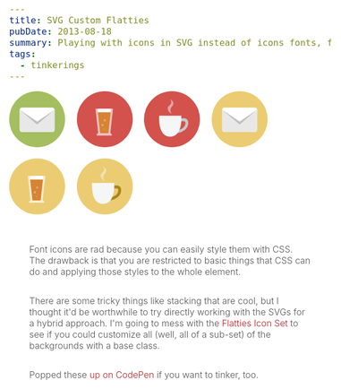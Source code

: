 ```yaml
---
title: SVG Custom Flatties
pubDate: 2013-08-18
summary: Playing with icons in SVG instead of icons fonts, for more stylistic control
tags:
  - tinkerings
---
```


<style>
/*! normalize.css v3.0.2 | MIT License | git.io/normalize */html{font-family:sans-serif;-ms-text-size-adjust:100%;-webkit-text-size-adjust:100%}body{margin:0}article,aside,details,figcaption,figure,footer,header,hgroup,main,menu,nav,section,summary{display:block}audio,canvas,progress,video{display:inline-block;vertical-align:baseline}audio:not([controls]){display:none;height:0}[hidden],template{display:none}a{background-color:transparent}a:active,a:hover{outline:0}abbr[title]{border-bottom:1px dotted}b,strong{font-weight:bold}dfn{font-style:italic}h1{font-size:2em;margin:0.67em 0}mark{background:#ff0;color:#000}small{font-size:80%}sub,sup{font-size:75%;line-height:0;position:relative;vertical-align:baseline}sup{top:-0.5em}sub{bottom:-0.25em}img{border:0}svg:not(:root){overflow:hidden}figure{margin:1em 40px}hr{box-sizing:content-box;height:0}pre{overflow:auto}code,kbd,pre,samp{font-family:monospace, monospace;font-size:1em}button,input,optgroup,select,textarea{color:inherit;font:inherit;margin:0}button{overflow:visible}button,select{text-transform:none}button,html input[type="button"],input[type="reset"],input[type="submit"]{-webkit-appearance:button;cursor:pointer}button[disabled],html input[disabled]{cursor:default}button::-moz-focus-inner,input::-moz-focus-inner{border:0;padding:0}input{line-height:normal}input[type="checkbox"],input[type="radio"]{box-sizing:border-box;padding:0}input[type="number"]::-webkit-inner-spin-button,input[type="number"]::-webkit-outer-spin-button{height:auto}input[type="search"]{-webkit-appearance:textfield;box-sizing:content-box}input[type="search"]::-webkit-search-cancel-button,input[type="search"]::-webkit-search-decoration{-webkit-appearance:none}fieldset{border:1px solid #c0c0c0;margin:0 2px;padding:0.35em 0.625em 0.75em}legend{border:0;padding:0}textarea{overflow:auto}optgroup{font-weight:bold}table{border-collapse:collapse;border-spacing:0}td,th{padding:0}.group::after,.bucket::after,.g::after{clear:both;content:"";display:table}html{background:#fff;color:#535353;font-family:"canada-type-gibson", serif;font-size:16px;line-height:1.75}body{background:#ffffff;font-size:100%;font-weight:300}@media screen and (min-width: 1024px){body{font-size:125%}}ul,p{margin-bottom:32px;margin-top:0}ul,li{list-style:none;padding:0}li{margin-bottom:24px;margin-top:0}h1,.h1,h2,.h2,h3,.h3,h4,.h4{color:#535353;font-family:"canada-type-gibson", serif;font-weight:600;line-height:1.5;margin-bottom:8px;margin-top:0}h1,.h1{font-size:140%}@media screen and (min-width: 1024px){h1,.h1{font-size:200%}}h2,.h2{font-size:130%}@media screen and (min-width: 1024px){h2,.h2{font-size:150%}}h3,.h3{font-size:120%}@media screen and (min-width: 1024px){h3,.h3{font-size:125%}}h4,.h4{font-size:110%}a{color:#b51f24;position:relative;text-decoration:none;transition:color 0.3s linear}a::before,a::after{background:#a5a5a5;content:"";height:1px;left:0;opacity:0;position:absolute;width:100%;transition:opacity 0.3s, -webkit-transform 0.3s;transition:opacity 0.3s, transform 0.3s;-webkit-transform:translateY(-10px);-ms-transform:translateY(-10px);transform:translateY(-10px)}a::after{bottom:0;-webkit-transform:translateY(10px);-ms-transform:translateY(10px);transform:translateY(10px)}a::before{top:0;-webkit-transform:translateY(-10px);-ms-transform:translateY(-10px);transform:translateY(-10px)}a:hover,a:focus{color:#df4247}a:hover::after,a:focus::after{opacity:1;-webkit-transform:translateY(3px);-ms-transform:translateY(3px);transform:translateY(3px)}a:hover::before,a:focus::before{opacity:1;-webkit-transform:translateY(-3px);-ms-transform:translateY(-3px);transform:translateY(-3px)}strong{font-weight:900}img{height:auto;max-width:100%}.bucket--flag{display:table}.bucket--flag .bucket-content{vertical-align:middle}.bucket-content{display:table-cell;width:10000px}.bucket-media{float:left;margin-right:32px}.bucket-media>img{display:block;max-width:none}.card{background:#ffffff;border:1px solid #bfbfbf;padding:32px;position:relative}.cell,.cell--s{margin-left:auto;margin-right:auto;max-width:1024px;position:relative}.cell--s{max-width:700px}footer{border-top:1px solid #bfbfbf;font-size:75%;padding-top:32px;text-align:center}.g{display:block;margin-left:-20px;margin-right:-20px}.g-b{box-sizing:border-box;float:left;margin:0;padding-left:20px;padding-right:20px;width:100%}.g-b--center{display:block;float:none;margin:0 auto}.g-b--1of12{width:8.333%}.g-b--2of12{width:16.6667%}.g-b--3of12{width:25%}.g-b--4of12{width:33.3333%}.g-b--5of12{width:41.666%}.g-b--6of12{width:50%}.g-b--7of12{width:58.333%}.g-b--8of12{width:66.6667%}.g-b--9of12{width:75%}.g-b--10of12{width:83.3333%}.g-b--11of12{width:91.666%}@media screen and (min-width: 480px){.g-b--s--1of12{width:8.333%}.g-b--s--2of12{width:16.6667%}.g-b--s--3of12{width:25%}.g-b--s--4of12{width:33.3333%}.g-b--s--5of12{width:41.666%}.g-b--s--6of12{width:50%}.g-b--s--7of12{width:58.333%}.g-b--s--8of12{width:66.6667%}.g-b--s--9of12{width:75%}.g-b--s--10of12{width:83.3333%}.g-b--s--11of12{width:91.666%}}@media screen and (min-width: 760px){.g-b--m--1of12{width:8.333%}.g-b--m--2of12{width:16.6667%}.g-b--m--3of12{width:25%}.g-b--m--4of12{width:33.3333%}.g-b--m--5of12{width:41.666%}.g-b--m--6of12{width:50%}.g-b--m--7of12{width:58.333%}.g-b--m--8of12{width:66.6667%}.g-b--m--9of12{width:75%}.g-b--m--10of12{width:83.3333%}.g-b--m--11of12{width:91.666%}}@media screen and (min-width: 1024px){.g-b--l--1of12{width:8.333%}.g-b--l--2of12{width:16.6667%}.g-b--l--3of12{width:25%}.g-b--l--4of12{width:33.3333%}.g-b--l--5of12{width:41.666%}.g-b--l--6of12{width:50%}.g-b--l--7of12{width:58.333%}.g-b--l--8of12{width:66.6667%}.g-b--l--9of12{width:75%}.g-b--l--10of12{width:83.3333%}.g-b--l--11of12{width:91.666%}}header{background:#ffffff;border-bottom:1px solid #bfbfbf;font-size:75%;padding-top:32px;text-align:center}.row{overflow:hidden;padding:0 32px}.row--a{background:#f5f5f5}.well{margin-bottom:32px;margin-top:32px}.well--l{margin-bottom:48px;margin-top:48px}.bc-white{background:#ffffff}.db{display:block}.di{display:inline}.dib{display:inline-block}.dn{display:none}.lh1{line-height:1}.maxs{margin:16px}.mas{margin:24px}.mam{margin:32px}.mal{margin:48px}.maxl{margin:64px}.mbf{margin-bottom:0}.mbxs{margin-bottom:16px}.mbs{margin-bottom:24px}.mbm{margin-bottom:32px}.mbl{margin-bottom:48px}.mbxl{margin-bottom:64px}.mhc{margin-left:auto;margin-right:auto}.mlf{margin-left:0}.mlxs{margin-left:16px}.mls{margin-left:24px}.mlm{margin-left:32px}.mll{margin-left:48px}.mrf{margin-right:0}.mrxs{margin-right:16px}.mrs{margin-right:24px}.mrm{margin-right:32px}.mrl{margin-right:48px}.mtf{margin-top:0}.mtxs{margin-top:16px}.mts{margin-top:24px}.mtm{margin-top:32px}.mtl{margin-top:48px}.mtxl{margin-top:64px}.oh{overflow:hidden}.paxs{padding:16px}.pas{padding:24px}.pam{padding:32px}.pal{padding:48px}.paxl{padding:64px}@media screen and (min-width: 760px){.pal_m{padding:48px}}.pbf{padding-bottom:0}.pbxs{padding-bottom:16px}.pbs{padding-bottom:24px}.pbm{padding-bottom:32px}.pbl{padding-bottom:48px}.pbxl{padding-bottom:64px}@media screen and (min-width: 760px){.pbl_m{padding-bottom:48px}}.plf{padding-left:0}.plxs{padding-left:16px}.pls{padding-left:24px}.plm{padding-left:32px}.pll{padding-left:48px}@media screen and (min-width: 760px){.pll_m{padding-left:48px}}.prf{padding-right:0}.prxs{padding-right:16px}.prs{padding-right:24px}.prm{padding-right:32px}.prl{padding-right:48px}@media screen and (min-width: 760px){.prl_m{padding-right:48px}}.ptf{padding-top:0}.ptxs{padding-top:16px}.pts{padding-top:24px}.ptm{padding-top:32px}.ptl{padding-top:48px}.ptxl{padding-top:64px}@media screen and (min-width: 760px){.ptl_m{padding-top:48px}}.fl{float:left}.fr{float:right}.poa{position:absolute}.pof{position:fixed}.por{position:relative}.pos{position:static}.ra{border-radius:50%}.ram{border-radius:3px}.ran{border-radius:0}.tac{text-align:center}.tal{text-align:left}@media screen and (min-width: 760px){.tac_m{text-align:center}}.c-davyGrey{color:#535353}.tfb{font-family:"canada-type-gibson", serif}.tfh{font-family:"canada-type-gibson", serif}.tsxs{font-size:60%}.tss{font-size:75%}.tsm{font-size:90%}.tsl{font-size:115%}.tsxl{font-size:150%}.tsxxl{font-size:225%}.tsxxxl{font-size:800%}.tsi{font-style:italic}.ttu{text-transform:uppercase}.twb{font-weight:700}.twl{font-weight:300}.twn{font-weight:400}.z1{z-index:1}@media screen and (min-width: 760px){.split{display:-webkit-flex;display:-ms-flexbox;display:flex}}@media screen and (min-width: 760px){.split-item{-webkit-flex:0 1 50%;-ms-flex:0 1 50%;flex:0 1 50%}}@media screen and (min-width: 760px){.split--center{-webkit-align-items:center;-ms-flex-align:center;align-items:center}}@media screen and (min-width: 760px){.trio{display:-webkit-flex;display:-ms-flexbox;display:flex}}@media screen and (min-width: 760px){.trio-item{-webkit-flex:0 1 33.333%;-ms-flex:0 1 33.333%;flex:0 1 33.333%}}@media screen and (min-width: 760px){.trio--center{-webkit-align-items:center;-ms-flex-align:center;align-items:center}}.title-bg{bottom:0;left:0;position:absolute;right:0;top:0;z-index:0}.title-bg--fixed{position:fixed}.list-bulleted li{list-style:square;margin-left:1em}.explanation{margin:2em auto 0;max-width:700px;width:87.5%}svg{height:100px;margin:0 1em 1em 0;width:100px}svg:hover .flatties-bg,svg:hover .flatties-bg--email,svg:hover .flatties-bg--beer,svg:hover .flatties-bg--coffee{fill-opacity:0.6}.flatties-bg,.flatties-bg--email,.flatties-bg--beer,.flatties-bg--coffee{fill:#e8c04f;fill-opacity:0.8}.flatties-coffee-handle{fill:#ab8518}
</style>

<!--?xml version="1.0" encoding="utf-8"?-->
<svg version="1.1" id="Layer_1" xmlns="http://www.w3.org/2000/svg" xmlns:xlink="http://www.w3.org/1999/xlink" x="0px" y="0px" viewBox="0 0 48 48" enable-background="new 0 0 48 48" xml:space="preserve">
<g id="BG_-_circle_99_">
<g>
<circle fill="#A4BE60" cx="24" cy="24" r="24"></circle>
</g>
</g>
<g id="Envelope_base">
<g>
<path fill="#FFFFFF" d="M37,14H11c-1.104,0-2,0.896-2,2v17c0,1.104,0.896,2,2,2h26c1.104,0,2-0.896,2-2V16
C39,14.896,38.104,14,37,14z"></path>
</g>
</g>
<g id="Shade">
<g>
<path fill="#E8E8E8" d="M24,28L9,16v17c0,1.104,0.896,2,2,2h26c1.104,0,2-0.896,2-2V16L24,28z"></path>
</g>
</g>
<g id="Crease_1_">
<g>
<polygon fill="#C1C0C0" points="24,26 9.11,16 23.982,28.519 38.819,16     "></polygon>
</g>
</g>
</svg>
<!--?xml version="1.0" encoding="utf-8"?-->
<svg version="1.1" id="Layer_1" xmlns="http://www.w3.org/2000/svg" xmlns:xlink="http://www.w3.org/1999/xlink" x="0px" y="0px" viewBox="0 0 48 48" enable-background="new 0 0 48 48" xml:space="preserve">
<g id="BG_-_circle_79_">
<g>
<circle fill="#D3524D" cx="24" cy="24" r="24"></circle>
</g>
</g>
<g id="Glass_3_" opacity="0.6392">
<g>
<path fill="#FFFFFF" d="M28.723,35.714L31,15H16l2.277,20.714c0,0-0.852,0.63-1.121,1.179c-0.29,0.593,0,1.107,0,1.107h12.723
c0,0,0.287-0.54,0-1.107C29.588,36.316,28.723,35.714,28.723,35.714z"></path>
</g>
</g>
<g id="Peroni">
<g>
<polygon fill="#D68333" points="18,18 20,36 27,36 29,18     "></polygon>
</g>
</g>
<g id="Head">
<g>
<path fill="#FFFFFF" d="M23.663,15C20.859,15,18,15,18,15v3h11v-3C29,15,26.357,15,23.663,15z"></path>
</g>
</g>
<g id="Bubbles_1_" opacity="0.302">
<g>
<path fill="#FFFFFF" d="M23.5,32c-0.276,0-0.5,0.224-0.5,0.5s0.224,0.5,0.5,0.5s0.5-0.224,0.5-0.5S23.776,32,23.5,32z M22,28
c-0.553,0-1,0.447-1,1s0.447,1,1,1s1-0.447,1-1S22.553,28,22,28z M24,24c-0.553,0-1,0.447-1,1s0.447,1,1,1s1-0.447,1-1
S24.553,24,24,24z"></path>
</g>
</g>
</svg>
<!--?xml version="1.0" encoding="utf-8"?-->
<svg version="1.1" id="Layer_1" xmlns="http://www.w3.org/2000/svg" xmlns:xlink="http://www.w3.org/1999/xlink" x="0px" y="0px" viewBox="0 0 48 48" enable-background="new 0 0 48 48" xml:space="preserve">
<g id="BG_-_circle_52_">
<g>
<circle fill="#D3524C" cx="24" cy="24" r="24"></circle>
</g>
</g>
<g id="Handle_9_">
<g>
<path fill="#C8C7C7" d="M30.82,23.592v2.364c0,0,4.762-1.22,4.762,1.183c0,7.095-11.905,7.058-11.905,7.058v2.365
c0,0,14.323,0,14.323-9.423C38,21.227,30.82,23.592,30.82,23.592z"></path>
</g>
</g>
<g id="Cup">
<g>
<path fill="#F5F6F6" d="M32,21H13c0,0,0,2.156,0,2.573C13,31.399,15.381,39,22.523,39c7.106,0,9.524-7.601,9.524-15.427
C32.048,23.083,32,21,32,21z"></path>
</g>
</g>
<g id="Steam" opacity="0.502">
<g>
<path fill="#F5F6F6" d="M24.887,11.873c1.551-3.309-2.487-4.885-2.487-4.885s1.992,2.226,0.354,4.229
c-0.715,0.874-2.232,1.976-2.352,3.108c-0.379,3.6,3.71,5.227,3.71,5.227s-1.823-1.265-1.256-4.414
C23.047,14.079,24.455,12.796,24.887,11.873z"></path>
</g>
</g>
</svg>
</div>
<!--?xml version="1.0" encoding="utf-8"?-->
<svg version="1.1" id="Layer_1" xmlns="http://www.w3.org/2000/svg" xmlns:xlink="http://www.w3.org/1999/xlink" x="0px" y="0px" viewBox="0 0 48 48" enable-background="new 0 0 48 48" xml:space="preserve">
<g id="BG_-_circle_99_">
<g>
<circle class="flatties-bg--email" fill="#A4BE60" cx="24" cy="24" r="24"></circle>
</g>
</g>
<g id="Envelope_base">
<g>
<path fill="#FFFFFF" d="M37,14H11c-1.104,0-2,0.896-2,2v17c0,1.104,0.896,2,2,2h26c1.104,0,2-0.896,2-2V16
C39,14.896,38.104,14,37,14z"></path>
</g>
</g>
<g id="Shade">
<g>
<path fill="#E8E8E8" d="M24,28L9,16v17c0,1.104,0.896,2,2,2h26c1.104,0,2-0.896,2-2V16L24,28z"></path>
</g>
</g>
<g id="Crease_1_">
<g>
<polygon fill="#C1C0C0" points="24,26 9.11,16 23.982,28.519 38.819,16     "></polygon>
</g>
</g>
</svg>
<!--?xml version="1.0" encoding="utf-8"?-->
<svg version="1.1" id="Layer_1" xmlns="http://www.w3.org/2000/svg" xmlns:xlink="http://www.w3.org/1999/xlink" x="0px" y="0px" viewBox="0 0 48 48" enable-background="new 0 0 48 48" xml:space="preserve">
<g id="BG_-_circle_79_">
<g>
<circle class="flatties-bg--beer" fill="#D3524D" cx="24" cy="24" r="24"></circle>
</g>
</g>
<g id="Glass_3_" opacity="0.6392">
<g>
<path fill="#FFFFFF" d="M28.723,35.714L31,15H16l2.277,20.714c0,0-0.852,0.63-1.121,1.179c-0.29,0.593,0,1.107,0,1.107h12.723
c0,0,0.287-0.54,0-1.107C29.588,36.316,28.723,35.714,28.723,35.714z"></path>
</g>
</g>
<g id="Peroni">
<g>
<polygon fill="#D68333" points="18,18 20,36 27,36 29,18     "></polygon>
</g>
</g>
<g id="Head">
<g>
<path fill="#FFFFFF" d="M23.663,15C20.859,15,18,15,18,15v3h11v-3C29,15,26.357,15,23.663,15z"></path>
</g>
</g>
<g id="Bubbles_1_" opacity="0.302">
<g>
<path fill="#FFFFFF" d="M23.5,32c-0.276,0-0.5,0.224-0.5,0.5s0.224,0.5,0.5,0.5s0.5-0.224,0.5-0.5S23.776,32,23.5,32z M22,28
c-0.553,0-1,0.447-1,1s0.447,1,1,1s1-0.447,1-1S22.553,28,22,28z M24,24c-0.553,0-1,0.447-1,1s0.447,1,1,1s1-0.447,1-1
S24.553,24,24,24z"></path>
</g>
</g>
</svg>
<!--?xml version="1.0" encoding="utf-8"?-->
<svg version="1.1" id="Layer_1" xmlns="http://www.w3.org/2000/svg" xmlns:xlink="http://www.w3.org/1999/xlink" x="0px" y="0px" viewBox="0 0 48 48" enable-background="new 0 0 48 48" xml:space="preserve">
<g id="BG_-_circle_52_">
<g>
<circle class="flatties-bg--coffee" fill="#D3524C" cx="24" cy="24" r="24"></circle>
</g>
</g>
<g id="Handle_9_">
<g>
<path class="flatties-coffee-handle" fill="#C8C7C7" d="M30.82,23.592v2.364c0,0,4.762-1.22,4.762,1.183c0,7.095-11.905,7.058-11.905,7.058v2.365
c0,0,14.323,0,14.323-9.423C38,21.227,30.82,23.592,30.82,23.592z"></path>
</g>
</g>
<g id="Cup">
<g>
<path fill="#F5F6F6" d="M32,21H13c0,0,0,2.156,0,2.573C13,31.399,15.381,39,22.523,39c7.106,0,9.524-7.601,9.524-15.427
C32.048,23.083,32,21,32,21z"></path>
</g>
</g>
<g id="Steam" opacity="0.502">
<g>
<path fill="#F5F6F6" d="M24.887,11.873c1.551-3.309-2.487-4.885-2.487-4.885s1.992,2.226,0.354,4.229
c-0.715,0.874-2.232,1.976-2.352,3.108c-0.379,3.6,3.71,5.227,3.71,5.227s-1.823-1.265-1.256-4.414
C23.047,14.079,24.455,12.796,24.887,11.873z"></path>
</g>
</g>
</svg>

<div class="explanation">

Font icons are rad because you can easily style them with CSS. The drawback is that you are restricted to basic things that CSS can do and applying those styles to the whole element.

There are some tricky things like stacking that are cool, but I thought it'd be worthwhile to try directly working with the SVGs for a hybrid approach. I'm going to mess with the [Flatties Icon Set](https://creativemarket.com/uiparade/4823-Flatties-flat-style-icon-set) to see if you could customize all (well, all of a sub-set) of the backgrounds with a base class.

Popped these [up on CodePen](http://codepen.io/dandenney/pen/GpkHb) if you want to tinker, too.

</div>

